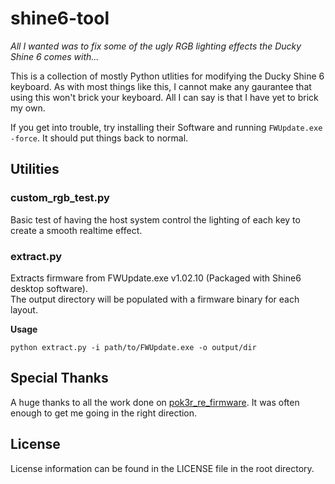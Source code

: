 # shine6-tool
_All I wanted was to fix some of the ugly RGB lighting effects the Ducky Shine 6 comes with..._


This is a collection of mostly Python utlities for modifying the Ducky Shine 6 keyboard.
As with most things like this, I cannot make any gaurantee that using this won't brick your keyboard. All I can say is that I have yet to brick my own.

If you get into trouble, try installing their Software and running `FWUpdate.exe -force`. It should put things back to normal.

## Utilities
### custom_rgb_test.py
Basic test of having the host system control the lighting of each key to create a smooth realtime effect.

### extract.py
Extracts firmware from FWUpdate.exe v1.02.10 (Packaged with Shine6 desktop software).  
The output directory will be populated with a firmware binary for each layout.

**Usage**
```
python extract.py -i path/to/FWUpdate.exe -o output/dir
```


## Special Thanks
A huge thanks to all the work done on [pok3r_re_firmware](https://github.com/pok3r-custom/pok3r_re_firmware). It was often enough to get me going in the right direction.

## License
License information can be found in the LICENSE file in the root directory.
